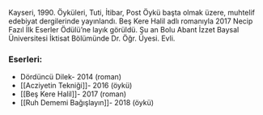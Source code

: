 Kayseri, 1990. Öyküleri, Tuti, İtibar, Post Öykü başta olmak üzere, muhtelif edebiyat dergilerinde yayınlandı. Beş Kere Halil adlı romanıyla 2017 Necip Fazıl İlk Eserler Ödülü’ne layık görüldü. Şu an Bolu Abant İzzet Baysal Üniversitesi İktisat Bölümünde Dr. Öğr. Üyesi. Evli.

### Eserleri:
- Dördüncü Dilek- 2014 (roman)
- [[Acziyetin Tekniği]]- 2016 (öykü)
- [[Beş Kere Halil]]- 2017 (roman)
- [[Ruh Dememi Bağışlayın]]- 2018 (öykü)